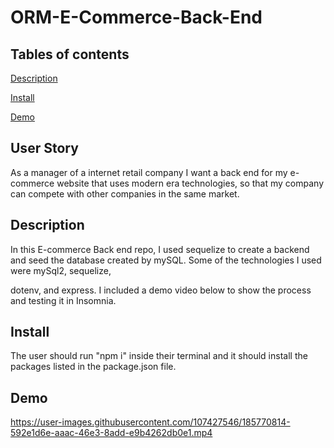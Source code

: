 # ORM-E-Commerce-Back-End


## Tables of contents

[Description](#Description)

[Install](#Install)

[Demo](#Demo)

## User Story

As a manager of a internet retail company I want a back end for my e-commerce website that uses modern era technologies, so that my company can compete with other companies in the same market.


## Description

In this E-commerce Back end repo, I used sequelize to create a backend and seed the database created by mySQL. Some of the technologies I used were mySql2, sequelize,

dotenv, and express. I included a demo video below to show the process and testing it in Insomnia.


## Install

The user should run "npm i" inside their terminal and it should install the packages listed in the package.json file.


## Demo


https://user-images.githubusercontent.com/107427546/185770814-592e1d6e-aaac-46e3-8add-e9b4262db0e1.mp4

